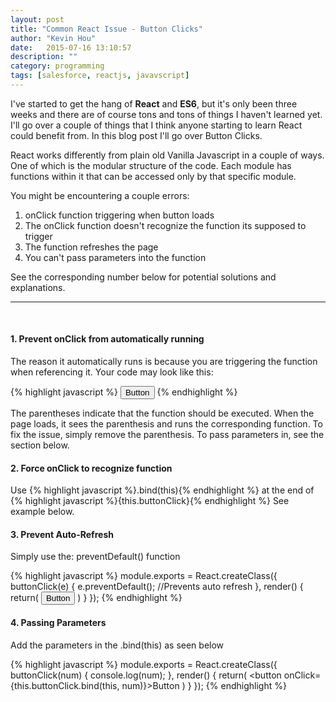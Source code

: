 ```yaml
---
layout: post
title: "Common React Issue - Button Clicks"
author: "Kevin Hou"
date:   2015-07-16 13:10:57
description: ""
category: programming
tags: [salesforce, reactjs, javavscript]
---
```

I've started to get the hang of <b>React</b> and <b>ES6</b>, but it's only been three weeks and there are of course tons and tons of things I haven't learned yet. I'll go over a couple of things that I think anyone starting to learn React could benefit from. In this blog post I'll go over Button Clicks.
 
React works differently from plain old Vanilla Javascript in a couple of ways. One of which is the modular structure of the code. Each module has functions within it that can be accessed only by that specific module.
 
You might be encountering a couple errors:
<ol>
  <li>onClick function triggering when button loads</li>
  <li>The onClick function doesn't recognize the function its supposed to trigger</li>
  <li>The function refreshes the page</li>
  <li>You can't pass parameters into the function</li>
</ol>
See the corresponding number below for potential solutions and explanations.

<hr />
<br />

<h4>1. Prevent onClick from automatically running</h4>
The reason it automatically runs is because you are triggering the function when referencing it. Your code may look like this:

{% highlight javascript %}
<button onClick={this.buttonClick()}>Button</button>
{% endhighlight %}

The parentheses indicate that the function should be executed. When the page loads, it sees the parenthesis and runs the corresponding function. To fix the issue, simply remove the parenthesis. To pass parameters in, see the section below.

<h4>2. Force onClick to recognize function</h4>
Use
{% highlight javascript %}.bind(this){% endhighlight %}
at the end of
{% highlight javascript %}{this.buttonClick}{% endhighlight %}
See example below.
 
<h4>3. Prevent Auto-Refresh</h4>
Simply use the: preventDefault() function

{% highlight javascript %}
module.exports = React.createClass({
  buttonClick(e) {
    e.preventDefault(); //Prevents auto refresh
  },
  render() {
    return(
      <button onClick={this.buttonClick.bind(this)}>Button</button>
    )
  }
});
{% endhighlight %}
 
 
<h4>4. Passing Parameters</h4>
Add the parameters in the .bind(this) as seen below

{% highlight javascript %}
module.exports = React.createClass({
  buttonClick(num) {
    console.log(num);
  },
  render() {
    return(
      <button onClick={this.buttonClick.bind(this, num)}>Button</button>
    )
  }
});
{% endhighlight %}